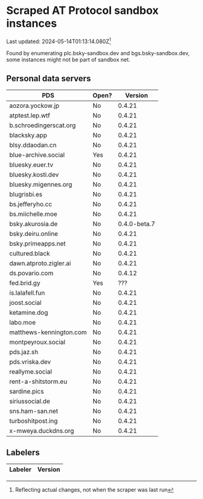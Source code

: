 # Scraped AT Protocol sandbox instances

Last updated: 2024-05-14T01:13:14.080Z[^1]

Found by enumerating plc.bsky-sandbox.dev and bgs.bsky-sandbox.dev, some
instances might not be part of sandbox net.

## Personal data servers

<!-- pds-start -->
| PDS | Open? | Version |
| --- | --- | --- |
| aozora.yockow.jp | No | 0.4.21 |
| atptest.lep.wtf | No | 0.4.21 |
| b.schroedingerscat.org | No | 0.4.21 |
| blacksky.app | No | 0.4.21 |
| blsy.ddaodan.cn | No | 0.4.21 |
| blue-archive.social | Yes | 0.4.21 |
| bluesky.euer.tv | No | 0.4.21 |
| bluesky.kosti.dev | No | 0.4.21 |
| bluesky.migennes.org | No | 0.4.21 |
| blugrisbi.es | No | 0.4.21 |
| bs.jefferyho.cc | No | 0.4.21 |
| bs.miichelle.moe | No | 0.4.21 |
| bsky.akurosia.de | No | 0.4.0-beta.7 |
| bsky.deiru.online | No | 0.4.21 |
| bsky.primeapps.net | No | 0.4.21 |
| cultured.black | No | 0.4.21 |
| dawn.atproto.zigler.ai | No | 0.4.21 |
| ds.povario.com | No | 0.4.12 |
| fed.brid.gy | Yes | ??? |
| is.lalafell.fun | No | 0.4.21 |
| joost.social | No | 0.4.21 |
| ketamine.dog | No | 0.4.21 |
| labo.moe | No | 0.4.21 |
| matthews-kennington.com | No | 0.4.21 |
| montpeyroux.social | No | 0.4.21 |
| pds.jaz.sh | No | 0.4.21 |
| pds.vriska.dev | No | 0.4.21 |
| reallyme.social | No | 0.4.21 |
| rent-a-shitstorm.eu | No | 0.4.21 |
| sardine.pics | No | 0.4.21 |
| siriussocial.de | No | 0.4.21 |
| sns.ham-san.net | No | 0.4.21 |
| turboshitpost.ing | No | 0.4.21 |
| x-mweya.duckdns.org | No | 0.4.21 |
<!-- pds-end -->

## Labelers

<!-- labeler-start -->
| Labeler | Version |
| --- | --- |
<!-- labeler-end -->

[^1]: Reflecting actual changes, not when the scraper was last run
